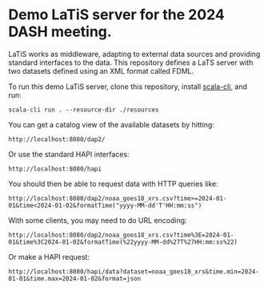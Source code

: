 # Demo LaTiS server for the 2024 DASH meeting.

LaTiS works as middleware, adapting to external data sources and providing standard interfaces to the data.
This repository defines a LaTS server with two datasets defined using an XML format called FDML. 

To run this demo LaTiS server, clone this repository, install [scala-cli](https://scala-cli.virtuslab.org/), and run:

```scala-cli run . --resource-dir ./resources```

You can get a catalog view of the available datasets by hitting:

```
http://localhost:8080/dap2/
```

Or use the standard HAPI interfaces:

```
http://localhost:8080/hapi
```

You should then be able to request data with HTTP queries like:

```
http://localhost:8080/dap2/noaa_goes18_xrs.csv?time>=2024-01-01&time<2024-01-02&formatTime("yyyy-MM-dd'T'HH:mm:ss")
```

With some clients, you may need to do URL encoding:

```
http://localhost:8080/dap2/noaa_goes18_xrs.csv?time%3E=2024-01-01&time%3C2024-01-02&formatTime(%22yyyy-MM-dd%27T%27HH:mm:ss%22)
```

Or make a HAPI request:

```
http://localhost:8080/hapi/data?dataset=noaa_goes18_xrs&time.min=2024-01-01&time.max=2024-01-02&format=json
```
